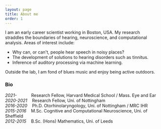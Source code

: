 ```yaml
---
layout: page
title: About me
order: 1
---
```


I am an early career scientist working in Boston, USA. My research straddles the boundaries of hearing, neuroscience, and computational analysis. Areas of interest include:
* Why can, or can't, people hear speech in noisy places?
* The development of solutions to hearing disorders such as tinnitus.
* Inference of auditory processing via machine learning.

Outside the lab, I am fond of blues music and enjoy being active outdoors.

### Bio
*2021-* &nbsp;&nbsp;&nbsp;&nbsp;&nbsp;&nbsp;&nbsp;&nbsp;&nbsp;&nbsp; Research Fellow, Harvard Medical School / Mass. Eye and Ear  
*2020-2021* &nbsp;&nbsp; Research Fellow, Uni. of Nottingham  
*2016-2020* &nbsp;&nbsp; Ph.D. Otorhinolaryngology, Uni. of Nottingham / MRC IHR  
*2015-2016* &nbsp;&nbsp; M.Sc. Cognitive and Computational Neuroscience, Uni. of Sheffield  
*2012-2015* &nbsp;&nbsp; B.Sc. (Hons) Mathematics, Uni. of Leeds
